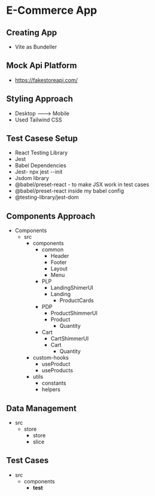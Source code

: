 # E-Commerce App

## Creating App
   - Vite as Bundeller

## Mock Api Platform
   - https://fakestoreapi.com/

## Styling Approach
   - Desktop ---> Mobile
   - Used Tailwind CSS

## Test Casese Setup
   - React Testing Library
   - Jest
   - Babel Dependencies
   - Jest- npx jest --init
   - Jsdom library
   - @babel/preset-react - to make JSX work in test cases
   - @babel/preset-react inside my babel config
   - @testing-library/jest-dom

## Components Approach
   - Components
      - src
         - components
            - common
               - Header
               - Footer
               - Layout
               - Menu
            - PLP
               - LandingShimerUI
               - Landing
                  - ProductCards
            - PDP
               - ProductShimmerUI
               - Product
                  - Quantity
            - Cart
               - CartShimmerUI
               - Cart
                  - Quantity
         - custom-hooks
            - useProduct
            - useProducts
         - utils
            - constants
            - helpers
   
## Data Management
   - src
      - store
         - store
         - slice

## Test Cases
   - src
      - components
        -  __test__